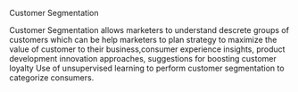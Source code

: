 Customer Segmentation

Customer Segmentation allows marketers to understand descrete groups of customers which can be help marketers to plan strategy to maximize the value of customer to their business,consumer experience insights, product development innovation approaches, suggestions for boosting customer loyalty
Use of unsupervised learning to perform customer segmentation to categorize consumers.
